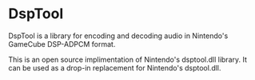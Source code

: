 # DspTool
DspTool is a library for encoding and decoding audio in Nintendo's GameCube DSP-ADPCM format.

This is an open source implimentation of Nintendo's dsptool.dll library. It can be used as a drop-in replacement for Nintendo's dsptool.dll.
